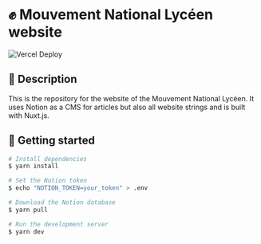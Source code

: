 # ✊ Mouvement National Lycéen website

![Vercel Deploy](https://deploy-badge.vercel.app/vercel/website-iota-blue)

## 📝 Description

This is the repository for the website of the Mouvement National Lycéen. It uses Notion as a CMS for articles but also all website strings and is built with Nuxt.js.

## 🚀 Getting started

```bash
# Install dependencies
$ yarn install

# Set the Notion token
$ echo "NOTION_TOKEN=your_token" > .env

# Download the Notion database
$ yarn pull

# Run the development server
$ yarn dev
```
